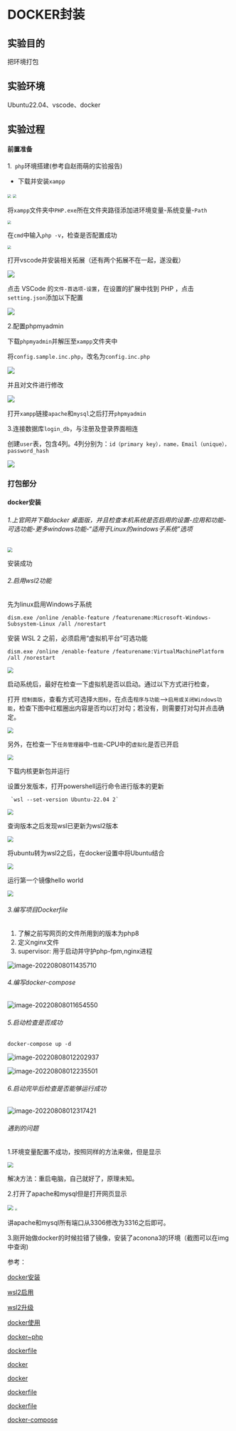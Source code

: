 # DOCKER封装

## 实验目的

把环境打包

## 实验环境

Ubuntu22.04、vscode、docker

## 实验过程

#### 前置准备

1.` php`环境搭建(参考自赵雨萌的实验报告)

- 下载并安装`xampp`

<img src=".\img\01.png" style="zoom:50%;" />

<img src=".\img\02.png" style="zoom:50%;" />

将`xampp`文件夹中`PHP.exe`所在文件夹路径添加进环境变量-系统变量-`Path`

<img src=".\img\03.png" style="zoom:50%;" />

在`cmd`中输入`php -v`，检查是否配置成功

<img src=".\img\04.png" style="zoom:50%;" />

打开vscode并安装相关拓展（还有两个拓展不在一起，遂没截）

<img src=".\img\06.png"  />

点击 VSCode 的`文件-首选项-设置`，在设置的扩展中找到 PHP ，点击`setting.json`添加以下配置

<img src=".\img\07.png"  />

2.配置phpmyadmin

下载`phpmyadmin`并解压至`xampp`文件夹中

将`config.sample.inc.php`，改名为`config.inc.php`

<img src=".\img\08.png"  />

并且对文件进行修改

<img src=".\img\09.png"  />

打开`xampp`链接`apache`和`mysql`之后打开`phpmyadmin`

3.连接数据库`login_db`，与注册及登录界面相连

创建`user`表，包含4列。4列分别为：`id（primary key），name，Email（unique），password_hash`

<img src=".\img\13.png"  />

### 打包部分

#### docker安装

###### 1.上官网并下载docker 桌面版，并且检查本机系统是否启用的设置-应用和功能-可选功能-更多windows功能-“适用于Linux的windows子系统”选项

<img src=".\img\14.png" style="zoom:67%;" />

安装成功

###### 2.启用wsl2功能

先为linux启用Windows子系统

```
dism.exe /online /enable-feature /featurename:Microsoft-Windows-Subsystem-Linux /all /norestart
```

安装 WSL 2 之前，必须启用“虚拟机平台”可选功能

```
dism.exe /online /enable-feature /featurename:VirtualMachinePlatform /all /norestart
```

<img src=".\img\15.png" style="zoom: 80%;" />

启动系统后，最好在检查一下虚拟机是否以启动。通过以下方式进行检查，

打开 `控制面版`，查看方式可选择`大图标`，在点击`程序与功能`—>`启用或关闭Windows功能`，检查下图中红框圈出内容是否均以打对勾；若没有，则需要打对勾并点击确定。

<img src=".\img\16.png" style="zoom: 80%;" />

另外，在检查一下`任务管理器`中-`性能`-CPU中的`虚拟化`是否已开启

<img src=".\img\17.png" style="zoom: 80%;" />

下载内核更新包并运行

设置分发版本，打开powershell运行命令进行版本的更新

```
 `wsl --set-version Ubuntu-22.04 2`
```

<img src=".\img\18.png" style="zoom: 80%;" />

查询版本之后发现wsl已更新为wsl2版本

<img src=".\img\19.png" style="zoom: 80%;" />

将ubuntu转为wsl2之后，在docker设置中将Ubuntu结合

<img src=".\img\20.png" style="zoom: 80%;" />

运行第一个镜像hello world

<img src=".\img\21.png" style="zoom: 80%;" />

###### 3.编写项目Dockerfile

1. 了解之前写网页的文件所用到的版本为php8
2. 定义nginx文件
3. supervisor: 用于启动并守护php-fpm,nginx进程

![image-20220808011435710](.\img\27.png)


###### 4.编写docker-compose

![image-20220808011654550](.\img\28.png)

###### 5.启动检查是否成功

```
docker-compose up -d 
```

![image-20220808012202937](.\img\29.png)

![image-20220808012235501](.\img\30.png)

###### 6.启动完毕后检查是否能够运行成功

![image-20220808012317421](.\img\31.png)

###### 遇到的问题

1.环境变量配置不成功，按照同样的方法来做，但是显示

<img src=".\img\05.png" style="zoom: 80%;" />

解决方法：重启电脑，自己就好了，原理未知。

2.打开了apache和mysql但是打开网页显示

<img src=".\img\10.png" style="zoom: 80%;" />

<img src=".\img\11.png" style="zoom: 33%;" />

讲apache和mysql所有端口从3306修改为3316之后即可。

3.刚开始做docker的时候拉错了镜像，安装了aconona3的环境（截图可以在img中查询)

参考：

[docker安装](https://blog.csdn.net/yikuaigege/article/details/124019013)

[wsl2启用](https://www.jianshu.com/p/0aa542003b93)

[wsl2升级](https://blog.csdn.net/weixin_56578402/article/details/121540397?spm=1001.2101.3001.6661.1&utm_medium=distribute.pc_relevant_t0.none-task-blog-2%7Edefault%7ECTRLIST%7Edefault-1-121540397-blog-109564009.pc_relevant_multi_platform_whitelistv3&depth_1-utm_source=distribute.pc_relevant_t0.none-task-blog-2%7Edefault%7ECTRLIST%7Edefault-1-121540397-blog-109564009.pc_relevant_multi_platform_whitelistv3&utm_relevant_index=1)

[docker使用](https://blog.csdn.net/qq_32101863/article/details/120344080#t12)

[docker~php](https://blog.csdn.net/weixin_42674576/article/details/121180526)

[dockerfile](https://blog.csdn.net/u010336468/article/details/124108069)

[docker](https://blog.csdn.net/a516972602/article/details/86376990?spm=1001.2101.3001.6661.1&utm_medium=distribute.pc_relevant_t0.none-task-blog-2%7Edefault%7EBlogCommendFromBaidu%7Edefault-1-86376990-blog-124108069.pc_relevant_vip_default&depth_1-utm_source=distribute.pc_relevant_t0.none-task-blog-2%7Edefault%7EBlogCommendFromBaidu%7Edefault-1-86376990-blog-124108069.pc_relevant_vip_default&utm_relevant_index=1)

[docker](https://www.jb51.net/article/254954.htm)

[dockerfile](https://blog.csdn.net/m0_46090675/article/details/121846718?ops_request_misc=%257B%2522request%255Fid%2522%253A%2522165997500116782350867007%2522%252C%2522scm%2522%253A%252220140713.130102334..%2522%257D&request_id=165997500116782350867007&biz_id=0&utm_medium=distribute.pc_search_result.none-task-blog-2~all~top_positive~default-1-121846718-null-null.142^v39^pc_rank_v38,185^v2^control&utm_term=dockerfile&spm=1018.2226.3001.4187)

[dockerfile](https://blog.csdn.net/weixin_45932821/article/details/113760946?ops_request_misc=%257B%2522request%255Fid%2522%253A%2522165997500116782350867007%2522%252C%2522scm%2522%253A%252220140713.130102334..%2522%257D&request_id=165997500116782350867007&biz_id=0&utm_medium=distribute.pc_search_result.none-task-blog-2~all~top_positive~default-2-113760946-null-null.142^v39^pc_rank_v38,185^v2^control&utm_term=dockerfile&spm=1018.2226.3001.4187)

[docker-compose](https://blog.csdn.net/pushiqiang/article/details/78682323?ops_request_misc=%257B%2522request%255Fid%2522%253A%2522165997515816782248555916%2522%252C%2522scm%2522%253A%252220140713.130102334..%2522%257D&request_id=165997515816782248555916&biz_id=0&utm_medium=distribute.pc_search_result.none-task-blog-2~all~top_positive~default-1-78682323-null-null.142^v39^pc_rank_v38,185^v2^control&utm_term=docker-compose&spm=1018.2226.3001.4187)